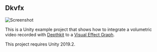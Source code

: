 Dkvfx
-----

![Screenshot](https://i.imgur.com/FZy60GMl.jpg)

This is a Unity example project that shows how to integrate a volumetric video
recorded with [Depthkit] to a [Visual Effect Graph].

[Depthkit]: https://www.depthkit.tv/
[Visual Effect Graph]: https://unity.com/visual-effect-graph

This project requires Unity 2019.2.
